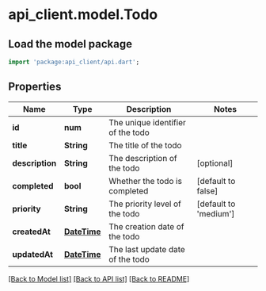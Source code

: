 # api_client.model.Todo

## Load the model package
```dart
import 'package:api_client/api.dart';
```

## Properties
Name | Type | Description | Notes
------------ | ------------- | ------------- | -------------
**id** | **num** | The unique identifier of the todo | 
**title** | **String** | The title of the todo | 
**description** | **String** | The description of the todo | [optional] 
**completed** | **bool** | Whether the todo is completed | [default to false]
**priority** | **String** | The priority level of the todo | [default to 'medium']
**createdAt** | [**DateTime**](DateTime.md) | The creation date of the todo | 
**updatedAt** | [**DateTime**](DateTime.md) | The last update date of the todo | 

[[Back to Model list]](../README.md#documentation-for-models) [[Back to API list]](../README.md#documentation-for-api-endpoints) [[Back to README]](../README.md)


